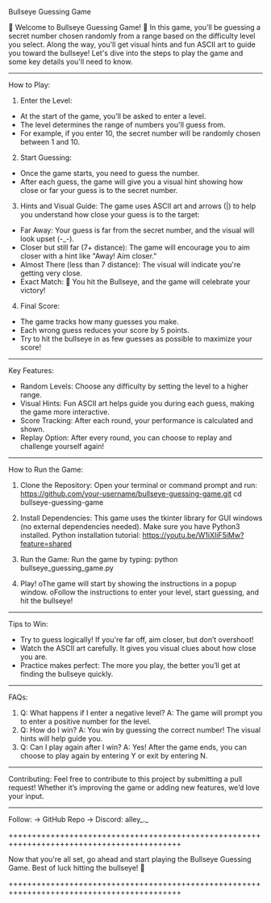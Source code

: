 Bullseye Guessing Game

🎯 Welcome to Bullseye Guessing Game! 🎯
In this game, you’ll be guessing a secret number chosen randomly from a range based on the difficulty level you select. 
Along the way, you'll get visual hints and fun ASCII art to guide you toward the bullseye! 
Let's dive into the steps to play the game and some key details you'll need to know.

----------------------------------------------------------------------------------------------------------------------------

How to Play:

1. Enter the Level:
* At the start of the game, you’ll be asked to enter a level.
* The level determines the range of numbers you'll guess from. 
* For example, if you enter 10, the secret number will be randomly chosen between 1 and 10.

2. Start Guessing:
* Once the game starts, you need to guess the number.
* After each guess, the game will give you a visual hint showing
  how close or far your guess is to the secret number.

3. Hints and Visual Guide:
The game uses ASCII art and arrows (|) to help you understand how close your guess is to the target:
* Far Away: Your guess is far from the secret number, and the visual will look upset (-_-).
* Closer but still far (7+ distance): The game will encourage you to aim closer with a hint like "Away! Aim closer."
* Almost There (less than 7 distance): The visual will indicate you're getting very close.
* Exact Match: 🎯 You hit the Bullseye, and the game will celebrate your victory!

4. Final Score:
* The game tracks how many guesses you make.
* Each wrong guess reduces your score by 5 points.
* Try to hit the bullseye in as few guesses as possible to maximize your score!

-----------------------------------------------------------------------------------------------------------------------------

Key Features:
- Random Levels: 
    Choose any difficulty by setting the level to a higher range.
- Visual Hints: 
    Fun ASCII art helps guide you during each guess, making the game more interactive.
- Score Tracking: 
    After each round, your performance is calculated and shown.
- Replay Option: 
    After every round, you can choose to replay and challenge yourself again!
  
---------------------------------------------------------------------------------------------------------------------------------

How to Run the Game:

1. Clone the Repository:
     Open your terminal or command prompt and run:
     https://github.com/your-username/bullseye-guessing-game.git
     cd bullseye-guessing-game

2. Install Dependencies:
     This game uses the tkinter library for GUI windows (no external dependencies needed).
     Make sure you have Python3 installed.
     Python installation tutorial: https://youtu.be/W1iXIiF5iMw?feature=shared

4. Run the Game:
     Run the game by typing:
     python bullseye_guessing_game.py

5. Play!
oThe game will start by showing the instructions in a popup window.
oFollow the instructions to enter your level, start guessing, and hit the bullseye!

---------------------------------------------------------------------------------------------------------------------------------

Tips to Win:
- Try to guess logically! If you're far off, aim closer, but don’t overshoot!
- Watch the ASCII art carefully. It gives you visual clues about how close you are.
- Practice makes perfect: The more you play, the better you’ll get at finding the bullseye quickly.

---------------------------------------------------------------------------------------------------------------------------------

FAQs:
1. Q: What happens if I enter a negative level?
   A: The game will prompt you to enter a positive number for the level.
2. Q: How do I win?
   A: You win by guessing the correct number! The visual hints will help guide you.
3. Q: Can I play again after I win?
   A: Yes! After the game ends, you can choose to play again by entering Y or exit by entering N.
   
---------------------------------------------------------------------------------------------------------------------------------

Contributing:
Feel free to contribute to this project by submitting a pull request! 
Whether it’s improving the game or adding new features, we’d love your input.

-------------------------------------------------------------------------------------------------------------------------------------

Follow:
  -> GitHub Repo
  -> Discord: alley_._

+++++++++++++++++++++++++++++++++++++++++++++++++++++++++++++++++++++++++++++++++++++++++++

Now that you're all set, go ahead and start playing the Bullseye Guessing Game. Best of luck hitting the bullseye! 🎯 

+++++++++++++++++++++++++++++++++++++++++++++++++++++++++++++++++++++++++++++++++++++++++++


